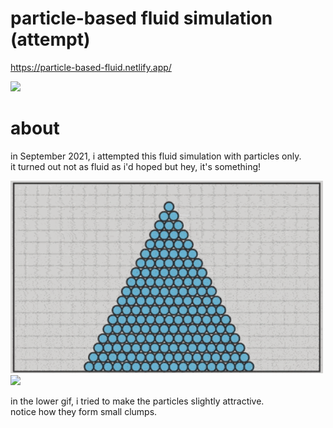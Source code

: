 
# particle-based fluid simulation (attempt)

https://particle-based-fluid.netlify.app/

<img src="./readme-data/app-demo.gif" style="width: 500px;" />

# about  

in September 2021, i attempted this fluid simulation with particles only.  
it turned out not as fluid as i'd hoped but hey, it's something!  

<img src="./readme-data/pyramid.gif" style="width: 500px;" />

<img src="./readme-data/twin-columns-slightly-attractive.gif" style="width: 500px;" />

in the lower gif, i tried to make the particles slightly attractive.  
notice how they form small clumps.  
